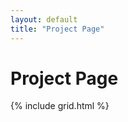 ```yaml
---
layout: default
title: "Project Page"
---
```



<h1>Project Page </h1>

{% include grid.html %}

<!-- <div class="tiles">
{% for post in site.posts %}
	{% include post-grid.html %}
{% endfor %}
</div> -->